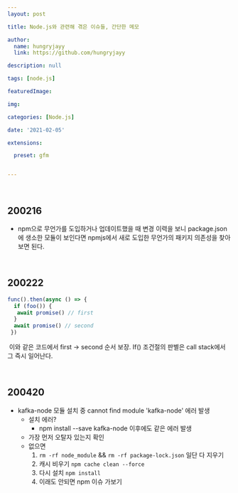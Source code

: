 ```yaml
---
layout: post

title: Node.js와 관련해 겪은 이슈들, 간단한 메모

author: 
  name: hungryjayy
  link: https://github.com/hungryjayy

description: null

tags: [node.js]

featuredImage: 

img: 

categories: [Node.js]

date: '2021-02-05'

extensions:

  preset: gfm


---
```


<br>

## 200216

* npm으로 무언가를 도입하거나 업데이트했을 때 변경 이력을 보니 package.json에 생소한 모듈이 보인다면 npmjs에서 새로 도입한 무언가의 패키지 의존성을 찾아보면 된다.

<br>

## 200222

```javascript
func().then(async () => {
  if (foo()) {
   await promise() // first
  }
  await promise() // second
 })
```

​	이와 같은 코드에서 first → second 순서 보장. If() 조건절의 판별은 call stack에서 그 즉시 일어난다.

<br>

## 200420

* kafka-node 모듈 설치 중 cannot find module 'kafka-node' 에러 발생
  * 설치 에러?
    * npm install --save kafka-node 이후에도 같은 에러 발생
  * 가장 먼저 오탈자 있는지 확인
  * 없으면
    1. `rm -rf node_module` && `rm -rf package-lock.json` 일단 다 지우기
    2. 캐시 비우기 `npm cache clean --force`
    3. 다시 설치 `npm install`
    4. 이래도 안되면 npm 이슈 가보기

